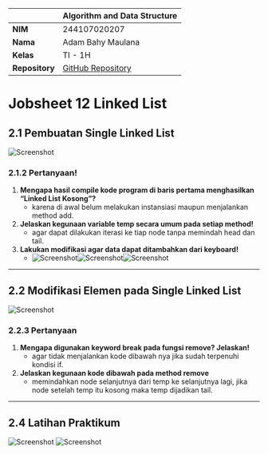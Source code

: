 |                | Algorithm and Data Structure                                                  |
| -------------- | ----------------------------------------------------------------------------- |
| **NIM**        | 244107020207                                                                  |
| **Nama**       | Adam Bahy Maulana                                                             |
| **Kelas**      | TI - 1H                                                                       |
| **Repository** | [GitHub Repository](https://github.com/adambahyn/01_AdamBahyMaulana_PRAKALSD) |

# Jobsheet 12 Linked List

## 2.1 Pembuatan Single Linked List

![Screenshot](1.png)

### **2.1.2 Pertanyaan!**

1. **Mengapa hasil compile kode program di baris pertama menghasilkan “Linked List Kosong”?**
   - karena di awal belum melakukan instansiasi maupun menjalankan method add.
2. **Jelaskan kegunaan variable temp secara umum pada setiap method!**
   - agar dapat dilakukan iterasi ke tiap node tanpa memindah head dan tail.
3. **Lakukan modifikasi agar data dapat ditambahkan dari keyboard!**
   - ![Screenshot](2.png)![Screenshot](3.png)![Screenshot](4.png)
---

## 2.2 Modifikasi Elemen pada Single Linked List

![Screenshot](5.png)

### **2.2.3 Pertanyaan**

1. **Mengapa digunakan keyword break pada fungsi remove? Jelaskan!**
   - agar tidak menjalankan kode dibawah nya jika sudah terpenuhi kondisi if.
2. **Jelaskan kegunaan kode dibawah pada method remove**
   - memindahkan node selanjutnya dari temp ke selanjutnya lagi, jika node setelah temp itu kosong maka temp dijadikan tail.


---

## 2.4 Latihan Praktikum

![Screenshot](6.png)
![Screenshot](7.png)

